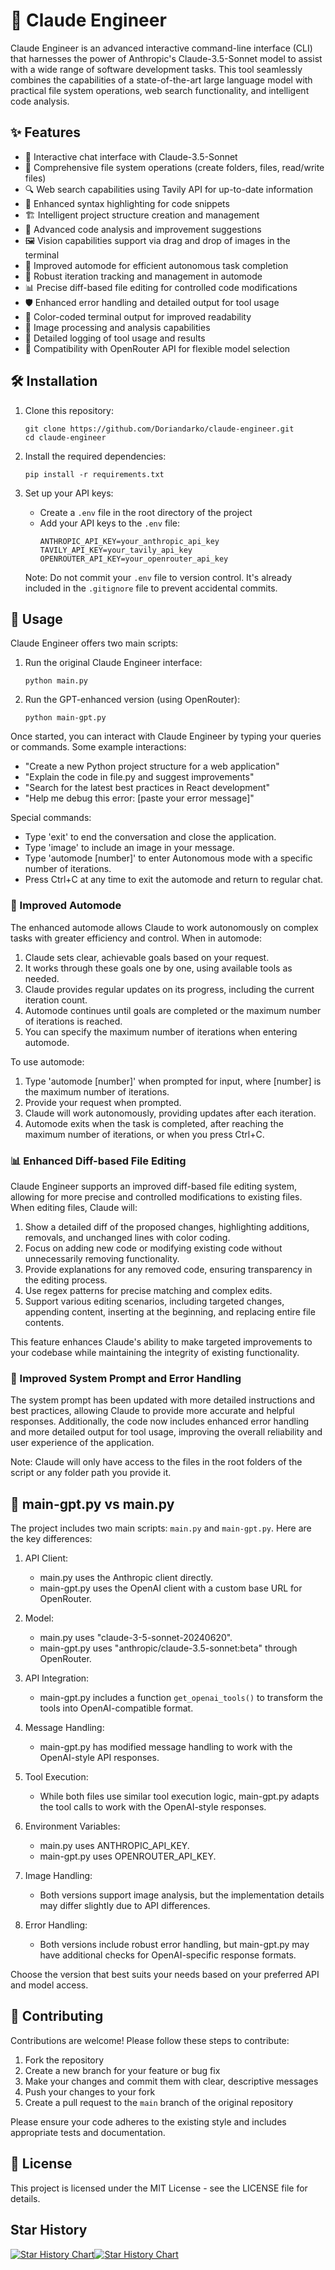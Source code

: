 # 🤖 Claude Engineer

Claude Engineer is an advanced interactive command-line interface (CLI) that harnesses the power of Anthropic's Claude-3.5-Sonnet model to assist with a wide range of software development tasks. This tool seamlessly combines the capabilities of a state-of-the-art large language model with practical file system operations, web search functionality, and intelligent code analysis.

## ✨ Features

- 💬 Interactive chat interface with Claude-3.5-Sonnet
- 📁 Comprehensive file system operations (create folders, files, read/write files)
- 🔍 Web search capabilities using Tavily API for up-to-date information
- 🌈 Enhanced syntax highlighting for code snippets
- 🏗️ Intelligent project structure creation and management
- 🧐 Advanced code analysis and improvement suggestions
- 🖼️ Vision capabilities support via drag and drop of images in the terminal
- 🚀 Improved automode for efficient autonomous task completion
- 🔄 Robust iteration tracking and management in automode
- 📊 Precise diff-based file editing for controlled code modifications
- 🛡️ Enhanced error handling and detailed output for tool usage
- 🎨 Color-coded terminal output for improved readability
- 📸 Image processing and analysis capabilities
- 🔧 Detailed logging of tool usage and results
- 🔀 Compatibility with OpenRouter API for flexible model selection

## 🛠️ Installation

1. Clone this repository:
   ```
   git clone https://github.com/Doriandarko/claude-engineer.git
   cd claude-engineer
   ```

2. Install the required dependencies:
   ```
   pip install -r requirements.txt
   ```

3. Set up your API keys:
   - Create a `.env` file in the root directory of the project
   - Add your API keys to the `.env` file:
     ```
     ANTHROPIC_API_KEY=your_anthropic_api_key
     TAVILY_API_KEY=your_tavily_api_key
     OPENROUTER_API_KEY=your_openrouter_api_key
     ```
   Note: Do not commit your `.env` file to version control. It's already included in the `.gitignore` file to prevent accidental commits.

## 🚀 Usage

Claude Engineer offers two main scripts:

1. Run the original Claude Engineer interface:
   ```
   python main.py
   ```

2. Run the GPT-enhanced version (using OpenRouter):
   ```
   python main-gpt.py
   ```

Once started, you can interact with Claude Engineer by typing your queries or commands. Some example interactions:

- "Create a new Python project structure for a web application"
- "Explain the code in file.py and suggest improvements"
- "Search for the latest best practices in React development"
- "Help me debug this error: [paste your error message]"

Special commands:
- Type 'exit' to end the conversation and close the application.
- Type 'image' to include an image in your message.
- Type 'automode [number]' to enter Autonomous mode with a specific number of iterations.
- Press Ctrl+C at any time to exit the automode and return to regular chat.

### 🤖 Improved Automode

The enhanced automode allows Claude to work autonomously on complex tasks with greater efficiency and control. When in automode:

1. Claude sets clear, achievable goals based on your request.
2. It works through these goals one by one, using available tools as needed.
3. Claude provides regular updates on its progress, including the current iteration count.
4. Automode continues until goals are completed or the maximum number of iterations is reached.
5. You can specify the maximum number of iterations when entering automode.

To use automode:
1. Type 'automode [number]' when prompted for input, where [number] is the maximum number of iterations.
2. Provide your request when prompted.
3. Claude will work autonomously, providing updates after each iteration.
4. Automode exits when the task is completed, after reaching the maximum number of iterations, or when you press Ctrl+C.

### 📊 Enhanced Diff-based File Editing

Claude Engineer supports an improved diff-based file editing system, allowing for more precise and controlled modifications to existing files. When editing files, Claude will:

1. Show a detailed diff of the proposed changes, highlighting additions, removals, and unchanged lines with color coding.
2. Focus on adding new code or modifying existing code without unnecessarily removing functionality.
3. Provide explanations for any removed code, ensuring transparency in the editing process.
4. Use regex patterns for precise matching and complex edits.
5. Support various editing scenarios, including targeted changes, appending content, inserting at the beginning, and replacing entire file contents.

This feature enhances Claude's ability to make targeted improvements to your codebase while maintaining the integrity of existing functionality.

### 🧠 Improved System Prompt and Error Handling

The system prompt has been updated with more detailed instructions and best practices, allowing Claude to provide more accurate and helpful responses. Additionally, the code now includes enhanced error handling and more detailed output for tool usage, improving the overall reliability and user experience of the application.

Note: Claude will only have access to the files in the root folders of the script or any folder path you provide it.

## 🔄 main-gpt.py vs main.py

The project includes two main scripts: `main.py` and `main-gpt.py`. Here are the key differences:

1. API Client:
   - main.py uses the Anthropic client directly.
   - main-gpt.py uses the OpenAI client with a custom base URL for OpenRouter.

2. Model:
   - main.py uses "claude-3-5-sonnet-20240620".
   - main-gpt.py uses "anthropic/claude-3.5-sonnet:beta" through OpenRouter.

3. API Integration:
   - main-gpt.py includes a function `get_openai_tools()` to transform the tools into OpenAI-compatible format.

4. Message Handling:
   - main-gpt.py has modified message handling to work with the OpenAI-style API responses.

5. Tool Execution:
   - While both files use similar tool execution logic, main-gpt.py adapts the tool calls to work with the OpenAI-style responses.

6. Environment Variables:
   - main.py uses ANTHROPIC_API_KEY.
   - main-gpt.py uses OPENROUTER_API_KEY.

7. Image Handling:
   - Both versions support image analysis, but the implementation details may differ slightly due to API differences.

8. Error Handling:
   - Both versions include robust error handling, but main-gpt.py may have additional checks for OpenAI-specific response formats.

Choose the version that best suits your needs based on your preferred API and model access.

## 👥 Contributing

Contributions are welcome! Please follow these steps to contribute:

1. Fork the repository
2. Create a new branch for your feature or bug fix
3. Make your changes and commit them with clear, descriptive messages
4. Push your changes to your fork
5. Create a pull request to the `main` branch of the original repository

Please ensure your code adheres to the existing style and includes appropriate tests and documentation.

## 📄 License

This project is licensed under the MIT License - see the LICENSE file for details.

## Star History

[![Star History Chart](https://api.star-history.com/svg?repos=Doriandarko/claude-engineer&type=Date)](https://star-history.com/#Doriandarko/claude-engineer&Date)[![Star History Chart](https://api.star-history.com/svg?repos=Doriandarko/claude-engineer&type=Date)](https://star-history.com/#Doriandarko/claude-engineer&Date)